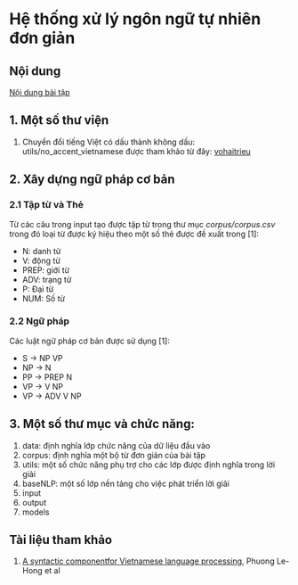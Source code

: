 # Hệ thống xử lý ngôn ngữ tự nhiên đơn giản
## Nội dung
[Nội dung bài tập](https://drive.google.com/file/d/1sSPWcUkvci_aKBjv4-u38atOiJQGqm09/view?usp=sharing)
## 1. Một số thư viện
1. Chuyển đổi tiếng Việt có dấu thành không dấu: utils/no_accent_vietnamese được tham khảo từ đây: [vohaitrieu](https://gist.github.com/thuandt/3421905#gistcomment-2966421)

## 2. Xây dựng ngữ pháp cơ bản
### 2.1 Tập từ và Thẻ
Từ các câu trong input tạo được tập từ trong thư mục _corpus/corpus.csv_ trong đó loại từ được ký hiệu theo một số thẻ được đề xuất trong [1]:
+ N: danh từ
+ V: động từ
+ PREP: giới từ
+ ADV: trạng từ
+ P: Đại từ
+ NUM: Số từ
### 2.2 Ngữ pháp
Các luật ngữ pháp cơ bản được sử dụng [1]:
+ S -> NP VP
+ NP -> N
+ PP -> PREP N
+ VP -> V NP
+ VP -> ADV V NP

## 3. Một số thư mục và chức năng:
1. data: định nghĩa lớp chức năng của dữ liệu đầu vào
2. corpus: định nghĩa một bộ từ đơn giản của bài tập
3. utils: một số chức năng phụ trợ cho các lớp được định nghĩa trong lời giải
4. baseNLP: một số lớp nền tảng cho việc phát triển lời giải
5. input
6. output
7. models

## Tài liệu tham khảo
1. [A syntactic componentfor Vietnamese language processing](https://core.ac.uk/download/pdf/193897487.pdf), Phuong Le-Hong et al
